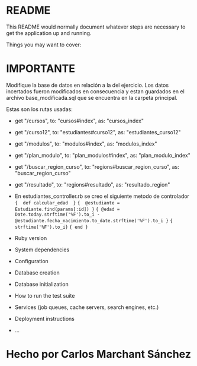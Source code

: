 # README

This README would normally document whatever steps are necessary to get the
application up and running.

Things you may want to cover:

# IMPORTANTE

Modifique la base de datos en relación a la del ejercicio. Los datos incertados fueron modificados en consecuencia y estan guardados en el archivo base_modificada.sql que se encuentra en la carpeta principal.

Estas son los rutas usadas:
 * get "/cursos", to: "cursos#index", as: "cursos_index"
 * get "/curso12", to: "estudiantes#curso12", as: "estudiantes_curso12"
 * get "/modulos", to: "modulos#index", as: "modulos_index"
 * get "/plan_modulo", to: "plan_modulos#index", as: "plan_modulo_index"
 * get "/buscar_region_curso", to: "regions#buscar_region_curso", as: "buscar_region_curso"
 * get "/resultado", to: "regions#resultado", as: "resultado_region"

 * En estudiantes_controller.rb se creo el siguiente metodo de controlador
  `{  def calcular_edad  }`
  `{  @estudiante = Estudiante.find(params[:id]) }`
  `{ @edad = Date.today.strftime('%F').to_i - @estudiante.fecha_nacimiento.to_date.strftime('%F').to_i }`
  `{ strftime('%F').to_i}`
  `{ end }` 
* Ruby version

* System dependencies

* Configuration

* Database creation

* Database initialization

* How to run the test suite

* Services (job queues, cache servers, search engines, etc.)

* Deployment instructions

* ...

# Hecho por Carlos Marchant Sánchez